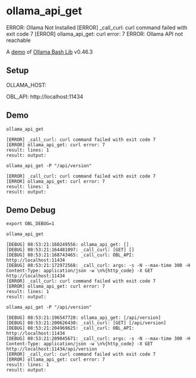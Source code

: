 # ollama_api_get
ERROR: Ollama Not Installed
[ERROR] _call_curl: curl command failed with exit code 7
[ERROR] ollama_api_get: curl error: 7
ERROR: Ollama API not reachable

A [demo](../README.md#demos) of [Ollama Bash Lib](https://github.com/attogram/ollama-bash-lib) v0.46.3

## Setup

OLLAMA_HOST:

OBL_API: http://localhost:11434


## Demo


```
ollama_api_get

[ERROR] _call_curl: curl command failed with exit code 7
[ERROR] ollama_api_get: curl error: 7
result: lines: 1
result: output:
```

```
ollama_api_get -P "/api/version"

[ERROR] _call_curl: curl command failed with exit code 7
[ERROR] ollama_api_get: curl error: 7
result: lines: 1
result: output:
```

## Demo Debug

`export OBL_DEBUG=1`


```
ollama_api_get

[DEBUG] 08:53:21:160249556: ollama_api_get: []
[DEBUG] 08:53:21:164481097: _call_curl: [GET] []
[DEBUG] 08:53:21:168743465: _call_curl: OBL_API: http://localhost:11434
[DEBUG] 08:53:21:172972568: _call_curl: args: -s -N --max-time 300 -H Content-Type: application/json -w \n%{http_code} -X GET http://localhost:11434
[ERROR] _call_curl: curl command failed with exit code 7
[ERROR] ollama_api_get: curl error: 7
result: lines: 1
result: output:
```

```
ollama_api_get -P "/api/version"

[DEBUG] 08:53:21:196547728: ollama_api_get: [/api/version]
[DEBUG] 08:53:21:200626430: _call_curl: [GET] [/api/version]
[DEBUG] 08:53:21:204969625: _call_curl: OBL_API: http://localhost:11434
[DEBUG] 08:53:21:209045671: _call_curl: args: -s -N --max-time 300 -H Content-Type: application/json -w \n%{http_code} -X GET http://localhost:11434/api/version
[ERROR] _call_curl: curl command failed with exit code 7
[ERROR] ollama_api_get: curl error: 7
result: lines: 1
result: output:
```
